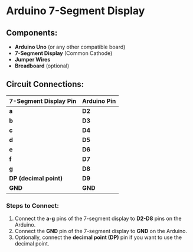 # Arduino 7-Segment Display

## Components:
- **Arduino Uno** (or any other compatible board)
- **7-Segment Display** (Common Cathode)
- **Jumper Wires**
- **Breadboard** (optional)

## Circuit Connections:

| 7-Segment Display Pin | Arduino Pin |
|-----------------------|-------------|
| **a**                 | **D2**      |
| **b**                 | **D3**      |
| **c**                 | **D4**      |
| **d**                 | **D5**      |
| **e**                 | **D6**      |
| **f**                 | **D7**      |
| **g**                 | **D8**      |
| **DP (decimal point)**| **D9**      |
| **GND**               | **GND**     |

### Steps to Connect:
1. Connect the **a-g** pins of the 7-segment display to **D2-D8** pins on the Arduino.
2. Connect the **GND** pin of the 7-segment display to **GND** on the Arduino.
3. Optionally, connect the **decimal point (DP)** pin if you want to use the decimal point.

